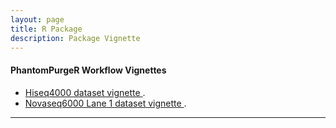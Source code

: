 ```yaml
---
layout: page
title: R Package
description: Package Vignette
---
```


#### PhantomPurgeR Workflow Vignettes

* <a href="{{ BASE_PATH }}/PhantomPurgeR/assets/notebooks/hiseq4000_vignette.html" target="_blank"> Hiseq4000 dataset vignette </a>.
* <a href="{{ BASE_PATH }}/PhantomPurgeR/assets/notebooks/novaseq_l1_vignette.html" target="_blank"> Novaseq6000 Lane 1 dataset vignette </a>.

*****

